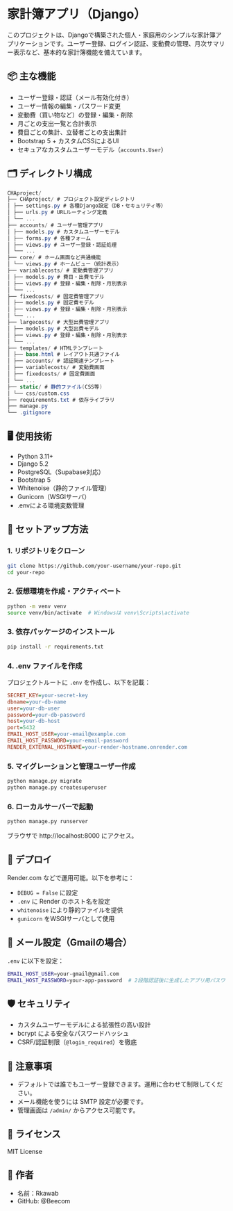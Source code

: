 # 家計簿アプリ（Django）

このプロジェクトは、Djangoで構築された個人・家庭用のシンプルな家計簿アプリケーションです。ユーザー登録、ログイン認証、変動費の管理、月次サマリー表示など、基本的な家計簿機能を備えています。

## 📦 主な機能

- ユーザー登録・認証（メール有効化付き）
- ユーザー情報の編集・パスワード変更
- 変動費（買い物など）の登録・編集・削除
- 月ごとの支出一覧と合計表示
- 費目ごとの集計、立替者ごとの支出集計
- Bootstrap 5 + カスタムCSSによるUI
- セキュアなカスタムユーザーモデル（`accounts.User`）

## 🗂️ ディレクトリ構成

```csharp
CHAproject/
├── CHAproject/ # プロジェクト設定ディレクトリ
│ ├── settings.py # 各種Django設定（DB・セキュリティ等）
│ ├── urls.py # URLルーティング定義
│ └── ...
├── accounts/ # ユーザー管理アプリ
│ ├── models.py # カスタムユーザーモデル
│ ├── forms.py # 各種フォーム
│ ├── views.py # ユーザー登録・認証処理
│ └── ...
├── core/ # ホーム画面など共通機能
│ └── views.py # ホームビュー（統計表示）
├── variablecosts/ # 変動費管理アプリ
│ ├── models.py # 費目・出費モデル
│ ├── views.py # 登録・編集・削除・月別表示
│ └── ...
├── fixedcosts/ # 固定費管理アプリ
│ ├── models.py # 固定費モデル
│ ├── views.py # 登録・編集・削除・月別表示
│ └── ...
├── largecosts/ # 大型出費管理アプリ
│ ├── models.py # 大型出費モデル
│ ├── views.py # 登録・編集・削除・月別表示
│ └── ...
├── templates/ # HTMLテンプレート
│ ├── base.html # レイアウト共通ファイル
│ ├── accounts/ # 認証関連テンプレート
│ ├── variablecosts/ # 変動費画面
│ ├── fixedcosts/ # 固定費画面
│ └── ...
├── static/ # 静的ファイル(CSS等)
│ └── css/custom.css
├── requirements.txt # 依存ライブラリ
├── manage.py
└── .gitignore
```

## 🖥️ 使用技術

- Python 3.11+
- Django 5.2
- PostgreSQL（Supabase対応）
- Bootstrap 5
- Whitenoise（静的ファイル管理）
- Gunicorn（WSGIサーバ）
- .envによる環境変数管理

## 🔧 セットアップ方法

### 1. リポジトリをクローン

```bash
git clone https://github.com/your-username/your-repo.git
cd your-repo
```

### 2. 仮想環境を作成・アクティベート

```bash
python -m venv venv
source venv/bin/activate  # Windowsは venv\Scripts\activate
```

### 3. 依存パッケージのインストール

```bash
pip install -r requirements.txt
```

### 4. .env ファイルを作成

プロジェクトルートに `.env` を作成し、以下を記載：

```ini
SECRET_KEY=your-secret-key
dbname=your-db-name
user=your-db-user
password=your-db-password
host=your-db-host
port=5432
EMAIL_HOST_USER=your-email@example.com
EMAIL_HOST_PASSWORD=your-email-password
RENDER_EXTERNAL_HOSTNAME=your-render-hostname.onrender.com
```

### 5. マイグレーションと管理ユーザー作成

```bash
python manage.py migrate
python manage.py createsuperuser
```

### 6. ローカルサーバーで起動

```bash
python manage.py runserver
```

ブラウザで http://localhost:8000 にアクセス。


## 🚀 デプロイ

Render.com などで運用可能。以下を参考に：

- `DEBUG = False` に設定
- `.env` に Render のホスト名を設定
- `whitenoise` により静的ファイルを提供
- `gunicorn` をWSGIサーバとして使用


## 📧 メール設定（Gmailの場合）

`.env` に以下を設定：

```bash
EMAIL_HOST_USER=your-gmail@gmail.com
EMAIL_HOST_PASSWORD=your-app-password  # 2段階認証後に生成したアプリ用パスワード
```


## 🛡️ セキュリティ

- カスタムユーザーモデルによる拡張性の高い設計
- bcrypt による安全なパスワードハッシュ
- CSRF/認証制限（`@login_required`）を徹底


## 📌 注意事項

- デフォルトでは誰でもユーザー登録できます。運用に合わせて制限してください。
- メール機能を使うには SMTP 設定が必要です。
- 管理画面は `/admin/` からアクセス可能です。


## 📝 ライセンス

MIT License


## 🙌 作者

- 名前：Rkawab
- GitHub: @Beecom